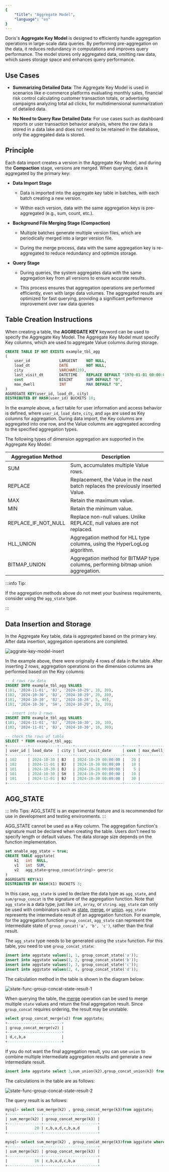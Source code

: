 ```yaml
---
{
    "title": "Aggregate Model",
    "language": "en"
}
---
```


<!--
Licensed to the Apache Software Foundation (ASF) under one
or more contributor license agreements.  See the NOTICE file
distributed with this work for additional information
regarding copyright ownership.  The ASF licenses this file
to you under the Apache License, Version 2.0 (the
"License"); you may not use this file except in compliance
with the License.  You may obtain a copy of the License at

  http://www.apache.org/licenses/LICENSE-2.0

Unless required by applicable law or agreed to in writing,
software distributed under the License is distributed on an
"AS IS" BASIS, WITHOUT WARRANTIES OR CONDITIONS OF ANY
KIND, either express or implied.  See the License for the
specific language governing permissions and limitations
under the License.
-->

Doris's **Aggregate Key Model** is designed to efficiently handle aggregation operations in large-scale data queries. By performing pre-aggregation on the data, it reduces redundancy in computations and improves query performance. The model stores only aggregated data, omitting raw data, which saves storage space and enhances query performance.

## Use Cases

* **Summarizing Detailed Data**: The Aggregate Key Model is used in scenarios like e-commerce platforms evaluating monthly sales, financial risk control calculating customer transaction totals, or advertising campaigns analyzing total ad clicks, for multidimensional summarization of detailed data.

* **No Need to Query Raw Detailed Data**: For use cases such as dashboard reports or user transaction behavior analysis, where the raw data is stored in a data lake and does not need to be retained in the database, only the aggregated data is stored.

## Principle

Each data import creates a version in the Aggregate Key Model, and during the **Compaction** stage, versions are merged. When querying, data is aggregated by the primary key:

* **Data Import Stage**

  * Data is imported into the aggregate key table in batches, with each batch creating a new version.

  * Within each version, data with the same aggregation keys is pre-aggregated (e.g., sum, count, etc.).

* **Background File Merging Stage (Compaction)**

  * Multiple batches generate multiple version files, which are periodically merged into a larger version file.

  * During the merge process, data with the same aggregation key is re-aggregated to reduce redundancy and optimize storage.

* **Query Stage**

  * During queries, the system aggregates data with the same aggregation key from all versions to ensure accurate results.

  * This process ensures that aggregation operations are performed efficiently, even with large data volumes. The aggregated results are optimized for fast querying, providing a significant performance improvement over raw data queries


## Table Creation Instructions

When creating a table, the **AGGREGATE KEY** keyword can be used to specify the Aggregate Key Model. The Aggregate Key Model must specify Key columns, which are used to aggregate Value columns during storage. 

```sql
CREATE TABLE IF NOT EXISTS example_tbl_agg
(
    user_id             LARGEINT    NOT NULL,
    load_dt             DATE        NOT NULL,
    city                VARCHAR(20),
    last_visit_dt       DATETIME    REPLACE DEFAULT "1970-01-01 00:00:00",
    cost                BIGINT      SUM DEFAULT "0",
    max_dwell           INT         MAX DEFAULT "0",
)
AGGREGATE KEY(user_id, load_dt, city)
DISTRIBUTED BY HASH(user_id) BUCKETS 10;
```

In the example above, a fact table for user information and access behavior is defined, where `user_id`, `load_date`, `city`, and `age` are used as Key columns for aggregation. During data import, the Key columns are aggregated into one row, and the Value columns are aggregated according to the specified aggregation types. 

The following types of dimension aggregation are supported in the Aggregate Key Model:


| Aggregation Method       | Description                                                         |
|--------------------------|---------------------------------------------------------------------|
| SUM                      | Sum, accumulates multiple Value rows.                               |
| REPLACE                  | Replacement, the Value in the next batch replaces the previously inserted Value. |
| MAX                      | Retain the maximum value.                                           |
| MIN                      | Retain the minimum value.                                           |
| REPLACE_IF_NOT_NULL      | Replace non-null values. Unlike REPLACE, null values are not replaced. |
| HLL_UNION                | Aggregation method for HLL type columns, using the HyperLogLog algorithm. |
| BITMAP_UNION             | Aggregation method for BITMAP type columns, performing bitmap union aggregation. |



:::info Tip:

If the aggregation methods above do not meet your business requirements, consider using the `agg_state` type.

:::


## Data Insertion and Storage

In the Aggregate Key table, data is aggregated based on the primary key. After data insertion, aggregation operations are completed.

![aggrate-key-model-insert](/images/table-desigin/aggrate-key-model-insert.png)

In the example above, there were originally 4 rows of data in the table. After inserting 2 rows, aggregation operations on the dimension columns are performed based on the Key columns:

```sql
-- 4 rows raw data
INSERT INTO example_tbl_agg VALUES
(101, '2024-11-01', 'BJ', '2024-10-29', 10, 20),
(102, '2024-10-30', 'BJ', '2024-10-29', 20, 20),
(101, '2024-10-30', 'BJ', '2024-10-28', 5, 40),
(101, '2024-10-30', 'SH', '2024-10-29', 10, 20);

-- insert into 2 rows
INSERT INTO example_tbl_agg VALUES
(101, '2024-11-01', 'BJ', '2024-10-30', 20, 10),
(102, '2024-11-01', 'BJ', '2024-10-30', 10, 30);

-- check the rows of table
SELECT * FROM example_tbl_agg;
+---------+------------+------+---------------------+------+----------------+
| user_id | load_date  | city | last_visit_date     | cost | max_dwell_time |
+---------+------------+------+---------------------+------+----------------+
| 102     | 2024-10-30 | BJ   | 2024-10-29 00:00:00 |   20 |             20 |
| 102     | 2024-11-01 | BJ   | 2024-10-30 00:00:00 |   10 |             30 |
| 101     | 2024-10-30 | BJ   | 2024-10-28 00:00:00 |    5 |             40 |
| 101     | 2024-10-30 | SH   | 2024-10-29 00:00:00 |   10 |             20 |
| 101     | 2024-11-01 | BJ   | 2024-10-30 00:00:00 |   30 |             20 |
+---------+------------+------+---------------------+------+----------------+
```

## AGG_STATE

::: Info Tips:
AGG_STATE is an experimental feature and is recommended for use in development and testing environments.
:::

AGG_STATE cannot be used as a Key column. The aggregation function's signature must be declared when creating the table. Users don’t need to specify length or default values. The data storage size depends on the function implementation.

```sql
set enable_agg_state = true;
CREATE TABLE aggstate(
    k1   int  NULL,
    v1   int  SUM,
    v2   agg_state<group_concat(string)> generic
)
AGGREGATE KEY(k1)
DISTRIBUTED BY HASH(k1) BUCKETS 3;
```

In this case, `agg_state` is used to declare the data type as `agg_state`, and `sum/group_concat` is the signature of the aggregation function. Note that `agg_state` is a data type, just like `int`, `array`, or `string`. `agg_state` can only be used with combinators such as [state](../../sql-manual/sql-functions/combinators/state), [merge](../../sql-manual/sql-functions/combinators/merge), or [union](../../sql-manual/sql-functions/combinators/union). `agg_state` represents the intermediate result of an aggregation function. For example, for the aggregation function `group_concat`, `agg_state` can represent the intermediate state of `group_concat('a', 'b', 'c')`, rather than the final result.

The `agg_state` type needs to be generated using the `state` function. For this table, you need to use `group_concat_state`:

```sql
insert into aggstate values(1, 1, group_concat_state('a'));
insert into aggstate values(1, 2, group_concat_state('b'));
insert into aggstate values(1, 3, group_concat_state('c'));
insert into aggstate values(2, 4, group_concat_state('d'));
```

The calculation method in the table is shown in the diagram below:

![state-func-group-concat-state-result-1](/images/table-desigin/state-func-group-concat-state-result-1.png)

When querying the table, the [merge](../../sql-manual/sql-functions/combinators/merge/) operation can be used to merge multiple `state` values and return the final aggregation result. Since `group_concat` requires ordering, the result may be unstable.

```sql
select group_concat_merge(v2) from aggstate;
+------------------------+
| group_concat_merge(v2) |
+------------------------+
| d,c,b,a                |
+------------------------+
```

If you do not want the final aggregation result, you can use `union` to combine multiple intermediate aggregation results and generate a new intermediate result.

```sql
insert into aggstate select 3,sum_union(k2),group_concat_union(k3) from aggstate;
```

The calculations in the table are as follows:

![state-func-group-concat-state-result-2](/images/table-desigin/state-func-group-concat-state-result-2.png)

The query result is as follows:

```sql
mysql> select sum_merge(k2) , group_concat_merge(k3)from aggstate;
+---------------+------------------------+
| sum_merge(k2) | group_concat_merge(k3) |
+---------------+------------------------+
|            20 | c,b,a,d,c,b,a,d        |
+---------------+------------------------+

mysql> select sum_merge(k2) , group_concat_merge(k3)from aggstate where k1 != 2;
+---------------+------------------------+
| sum_merge(k2) | group_concat_merge(k3) |
+---------------+------------------------+
|            16 | c,b,a,d,c,b,a          |
+---------------+------------------------+
```

